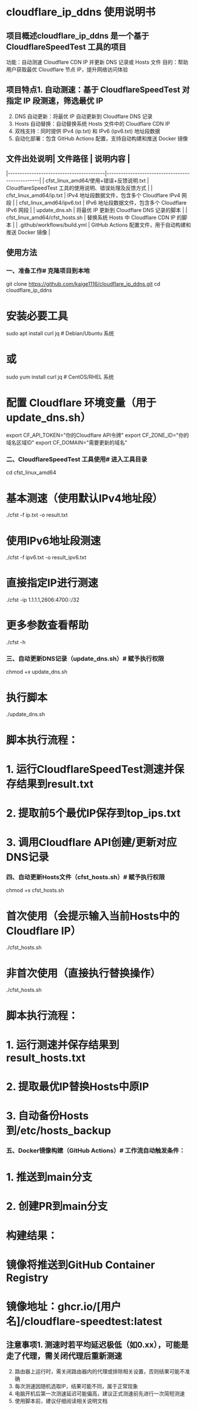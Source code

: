 # cloudflare_ip_ddns 使用说明书

## 项目概述cloudflare_ip_ddns 是一个基于 CloudflareSpeedTest 工具的项目
功能：自动测速 Cloudflare CDN IP 并更新 DNS 记录或 Hosts 文件
目的：帮助用户获取最优 Cloudflare 节点 IP，提升网络访问体验
## 项目特点1. 自动测速：基于 CloudflareSpeedTest 对指定 IP 段测速，筛选最优 IP
2. DNS 自动更新：将最优 IP 自动更新到 Cloudflare DNS 记录
3. Hosts 自动替换：自动替换系统 Hosts 文件中的 Cloudflare CDN IP
4. 双栈支持：同时提供 IPv4 (ip.txt) 和 IPv6 (ipv6.txt) 地址段数据
5. 自动化部署：包含 GitHub Actions 配置，支持自动构建和推送 Docker 镜像
## 文件出处说明| 文件路径                                  | 说明内容                                          |
|-----------------------------------------|-------------------------------------------------|
| cfst_linux_amd64/使用+错误+反馈说明.txt    | CloudflareSpeedTest 工具的使用说明、错误处理及反馈方式        |
| cfst_linux_amd64/ip.txt                 | IPv4 地址段数据文件，包含多个 Cloudflare IPv4 网段          |
| cfst_linux_amd64/ipv6.txt               | IPv6 地址段数据文件，包含多个 Cloudflare IPv6 网段          |
| update_dns.sh                           | 将最优 IP 更新到 Cloudflare DNS 记录的脚本               |
| cfst_linux_amd64/cfst_hosts.sh          | 替换系统 Hosts 中 Cloudflare CDN IP 的脚本               |
| .github/workflows/build.yml             | GitHub Actions 配置文件，用于自动构建和推送 Docker 镜像      |
## 使用方法

### 一、准备工作# 克隆项目到本地
git clone https://github.com/kaige1116/cloudflare_ip_ddns.git
cd cloudflare_ip_ddns

# 安装必要工具
sudo apt install curl jq  # Debian/Ubuntu 系统
# 或
sudo yum install curl jq  # CentOS/RHEL 系统

# 配置 Cloudflare 环境变量（用于 update_dns.sh）
export CF_API_TOKEN="你的Cloudflare API令牌"
export CF_ZONE_ID="你的域名区域ID"
export CF_DOMAIN="需要更新的域名"
### 二、CloudflareSpeedTest 工具使用# 进入工具目录
cd cfst_linux_amd64

# 基本测速（使用默认IPv4地址段）
./cfst -f ip.txt -o result.txt

# 使用IPv6地址段测速
./cfst -f ipv6.txt -o result_ipv6.txt

# 直接指定IP进行测速
./cfst -ip 1.1.1.1,2606:4700::/32

# 更多参数查看帮助
./cfst -h
### 三、自动更新DNS记录（update_dns.sh）# 赋予执行权限
chmod +x update_dns.sh

# 执行脚本
./update_dns.sh

# 脚本执行流程：
# 1. 运行CloudflareSpeedTest测速并保存结果到result.txt
# 2. 提取前5个最优IP保存到top_ips.txt
# 3. 调用Cloudflare API创建/更新对应DNS记录
### 四、自动更新Hosts文件（cfst_hosts.sh）# 赋予执行权限
chmod +x cfst_hosts.sh

# 首次使用（会提示输入当前Hosts中的Cloudflare IP）
./cfst_hosts.sh

# 非首次使用（直接执行替换操作）
./cfst_hosts.sh

# 脚本执行流程：
# 1. 运行测速并保存结果到result_hosts.txt
# 2. 提取最优IP替换Hosts中原IP
# 3. 自动备份Hosts到/etc/hosts_backup
### 五、Docker镜像构建（GitHub Actions）# 工作流自动触发条件：
# 1. 推送到main分支
# 2. 创建PR到main分支

# 构建结果：
# 镜像将推送到GitHub Container Registry
# 镜像地址：ghcr.io/[用户名]/cloudflare-speedtest:latest
## 注意事项1. 测速时若平均延迟极低（如0.xx），可能是走了代理，需关闭代理后重新测速
2. 路由器上运行时，需关闭路由器内的代理或排除相关设置，否则结果可能不准确
3. 每次测速因随机选取IP，结果可能不同，属于正常现象
4. 电脑开机后第一次测速延迟可能偏高，建议正式测速前先进行一次简短测速
5. 使用脚本前，建议仔细阅读相关说明文档